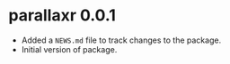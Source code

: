 # parallaxr 0.0.1

* Added a `NEWS.md` file to track changes to the package.
* Initial version of package.
